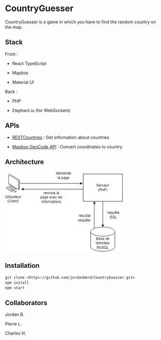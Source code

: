 
# CountryGuesser

  

CountryGuesser is a game in which you have to find the random country on the map.

  

## Stack

  

Front :

- React TypeScript

- Mapbox

- Material UI<br/>

Back :

- PHP

- Elephant.io (for WebSockets)

  

## APIs

  

- [RESTCountries](https://restcountries.com/) : Get information about countries

- [Mapbox GeoCode API](https://developers.google.com/maps/documentation/geocoding/overview) : Convert coordinates to country

  

## Architecture

  

![Screenshot](./diagrammes/Architecture%20de%20l'application.png)

  

## Installation

  

`git clone <https://github.com/jordanbmrd/CountryGuesser.git>`<br/>
`npm install`<br />
`npm start`

  

## Collaborators

  

Jordan B.<br/>

Pierre L.<br/>

Charles H.<br/>